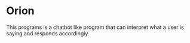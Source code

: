 # Orion

This programs is a chatbot like program that can interpret what a user is saying and responds accordingly.
